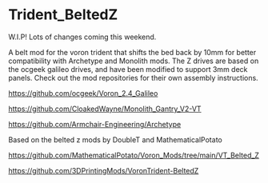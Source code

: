 # Trident_BeltedZ
W.I.P! Lots of changes coming this weekend.

A belt mod for the voron trident that shifts the bed back by 10mm for better compatibility with Archetype and Monolith mods. The Z drives are based on the ocgeek galileo drives, and have been modified to support 3mm deck panels. Check out the mod repositories for their own assembly instructions.

https://github.com/ocgeek/Voron_2.4_Galileo

https://github.com/CloakedWayne/Monolith_Gantry_V2-VT

https://github.com/Armchair-Engineering/Archetype

Based on the belted z mods by DoubleT and MathematicalPotato

https://github.com/MathematicalPotato/Voron_Mods/tree/main/VT_Belted_Z

https://github.com/3DPrintingMods/VoronTrident-BeltedZ
